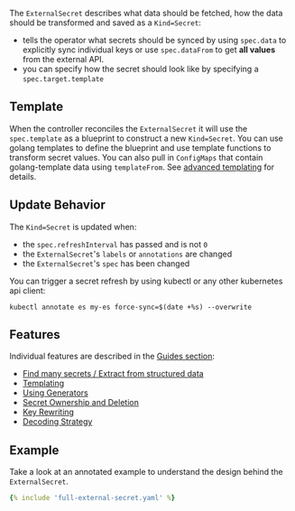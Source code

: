 The `ExternalSecret` describes what data should be fetched, how the data should
be transformed and saved as a `Kind=Secret`:

* tells the operator what secrets should be synced by using `spec.data` to
  explicitly sync individual keys or use `spec.dataFrom` to get **all values**
  from the external API.
* you can specify how the secret should look like by specifying a
  `spec.target.template`

## Template

When the controller reconciles the `ExternalSecret` it will use the `spec.template` as a blueprint to construct a new `Kind=Secret`. You can use golang templates to define the blueprint and use template functions to transform secret values. You can also pull in `ConfigMaps` that contain golang-template data using `templateFrom`. See [advanced templating](../guides/templating.md) for details.

## Update Behavior

The `Kind=Secret` is updated when:

* the `spec.refreshInterval` has passed and is not `0`
* the `ExternalSecret`'s `labels` or `annotations` are changed
* the `ExternalSecret`'s `spec` has been changed

You can trigger a secret refresh by using kubectl or any other kubernetes api client:

```
kubectl annotate es my-es force-sync=$(date +%s) --overwrite
```

## Features

Individual features are described in the [Guides section](../guides/introduction.md):

* [Find many secrets / Extract from structured data](../guides/getallsecrets.md)
* [Templating](../guides/templating.md)
* [Using Generators](../guides/generator.md)
* [Secret Ownership and Deletion](../guides/ownership-deletion-policy.md)
* [Key Rewriting](../guides/datafrom-rewrite.md)
* [Decoding Strategy](../guides/decoding-strategy.md)

## Example

Take a look at an annotated example to understand the design behind the
`ExternalSecret`.

``` yaml
{% include 'full-external-secret.yaml' %}
```
